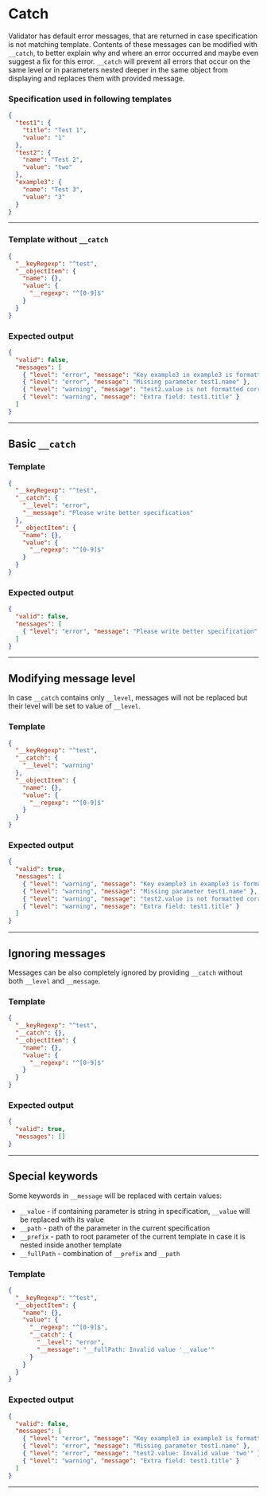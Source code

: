 # Catch

Validator has default error messages, that are returned in case specification is not matching template. Contents of these messages can be modified with `__catch`, to better explain why and where an error occurred and maybe even suggest a fix for this error. `__catch` will prevent all errors that occur on the same level or in parameters nested deeper in the same object from displaying and replaces them with provided message.

### Specification used in following templates

```json
{
  "test1": {
    "title": "Test 1",
    "value": "1"
  },
  "test2": {
    "name": "Test 2",
    "value": "two"
  },
  "example3": {
    "name": "Test 3",
    "value": "3"
  }
}
```

---

### Template without `__catch`

```json
{
  "__keyRegexp": "^test",
  "__objectItem": {
    "name": {},
    "value": {
      "__regexp": "^[0-9]$"
    }
  }
}
```

### Expected output

```json
{
  "valid": false,
  "messages": [
    { "level": "error", "message": "Key example3 in example3 is formatted incorrectly" },
    { "level": "error", "message": "Missing parameter test1.name" },
    { "level": "warning", "message": "test2.value is not formatted correctly" },
    { "level": "warning", "message": "Extra field: test1.title" }
  ]
}
```

---

## Basic `__catch`

### Template

```json
{
  "__keyRegexp": "^test",
  "__catch": {
    "__level": "error",
    "__message": "Please write better specification"
  },
  "__objectItem": {
    "name": {},
    "value": {
      "__regexp": "^[0-9]$"
    }
  }
}
```

### Expected output

```json
{
  "valid": false,
  "messages": [
    { "level": "error", "message": "Please write better specification" }
  ]
}
```

---

## Modifying message level

In case `__catch` contains only `__level`, messages will not be replaced but their level will be set to value of `__level`.

### Template

```json
{
  "__keyRegexp": "^test",
  "__catch": {
    "__level": "warning"
  },
  "__objectItem": {
    "name": {},
    "value": {
      "__regexp": "^[0-9]$"
    }
  }
}
```

### Expected output

```json
{
  "valid": true,
  "messages": [
    { "level": "warning", "message": "Key example3 in example3 is formatted incorrectly" },
    { "level": "warning", "message": "Missing parameter test1.name" },
    { "level": "warning", "message": "test2.value is not formatted correctly" },
    { "level": "warning", "message": "Extra field: test1.title" }
  ]
}
```

---

## Ignoring messages

Messages can be also completely ignored by providing `__catch` without both `__level` and `__message`.

### Template

```json
{
  "__keyRegexp": "^test",
  "__catch": {},
  "__objectItem": {
    "name": {},
    "value": {
      "__regexp": "^[0-9]$"
    }
  }
}
```

### Expected output

```json
{
  "valid": true,
  "messages": []
}
```

---

## Special keywords

Some keywords in `__message` will be replaced with certain values:

- `__value` - if containing parameter is string in specification, `__value` will be replaced with its value
- `__path` - path of the parameter in the current specification
- `__prefix` - path to root parameter of the current template in case it is nested inside another template
- `__fullPath` - combination of `__prefix` and `__path`

### Template

```json
{
  "__keyRegexp": "^test",
  "__objectItem": {
    "name": {},
    "value": {
      "__regexp": "^[0-9]$",
      "__catch": {
        "__level": "error",
        "__message": "__fullPath: Invalid value '__value'"
      }
    }
  }
}
```

### Expected output

```json
{
  "valid": false,
  "messages": [
    { "level": "error", "message": "Key example3 in example3 is formatted incorrectly" },
    { "level": "error", "message": "Missing parameter test1.name" },
    { "level": "error", "message": "test2.value: Invalid value 'two'" },
    { "level": "warning", "message": "Extra field: test1.title" }
  ]
}
```

---
